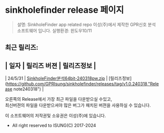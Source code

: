 # sinkholefinder release 페이지
> 설명: SinkholeFinder app related repo  이성(주)에서 제작한 GPR신호 분석 소프트웨어 입니다. 
> 실행환경: 윈도우10/11

## 최근 릴리즈:
| 일자 | 릴리즈 버젼 | 릴리즈정보 |
-----------
| 24/5/31 | [SinkholeFinder분석64bit-240318pw.zip](https://github.com/GPRIsung/sinkholefinder/releases/download/v1.0.240318/SinkholeFinder.64bit-240318pw.zip, "Download 240318")
|    [릴리즈정보](https://github.com/GPRIsung/sinkholefinder/releases/tag/v1.0.240318,"Release note240318") |


오른쪽의 Release에서 가장 최근 파일을 다운받으실 수있고,   
최신버젼의 파일을 다운받으셔야 많은 버그가 패치된 버젼을 사용하실 수 있습니다.  


이 소프트웨어의 저작권및 소유권은 이성(주)에 있습니다.
- All right reserved to ISUNG(C) 2017-2024
  

